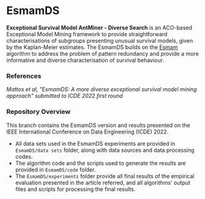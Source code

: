 # EsmamDS
**Exceptional Survival Model AntMiner - Diverse Search** is an ACO-based Exceptional Model Mining framework to provide straightforward characterisations of subgroups presenting unusual survival models, given by the Kaplan-Meier estimates.
The EsmamDS builds on the [Esmam](https://github.com/jbmattos/ESM-AM_bracis2020) algorithm to address the problem of pattern redundancy and provide a more informative and diverse characterisation of survival behaviour.

### References

_Mattos et al, "EsmamDS: A more diverse exceptional survival model mining approach" submitted to ICDE 2022 first round_

### Repository Overview

This branch contains the EsmamDS version and results presented on the IEEE International Conference on Data Engineering (ICDE) 2022.  
- All data sets used in the EsmamDS experiments are provided in `EsmamDS/data sets` folder, along with data sources and data processing codes.
- The algorithm code and the scripts used to generate the results are provided in `EsmamDS/code` folder.
- The `EsmamDS/experiments` folder provide all final results of the empirical evaluation presented in the article referred, and all algorithms' output files and scripts for processing the final results.
